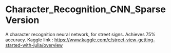 # Character_Recognition_CNN_SparseVersion
A character recognition neural network, for street signs.
Achieves 75% accuracy.
Kaggle link : https://www.kaggle.com/c/street-view-getting-started-with-julia/overview
